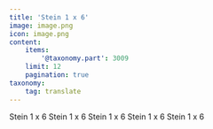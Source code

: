 ```yaml
---
title: 'Stein 1 x 6'
image: image.png
icon: image.png
content:
    items:
        '@taxonomy.part': 3009
    limit: 12
    pagination: true
taxonomy:
    tag: translate
---
```


Stein 1 x 6
Stein 1 x 6
Stein 1 x 6
Stein 1 x 6
Stein 1 x 6
